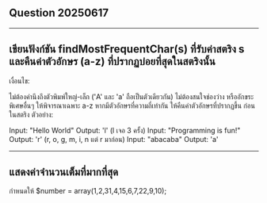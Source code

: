 ## Question 20250617

---

## เขียนฟังก์ชัน findMostFrequentChar(s) ที่รับค่าสตริง s และคืนค่าตัวอักษร (a-z) ที่ปรากฏบ่อยที่สุดในสตริงนั้น

เงื่อนไข:

ไม่ต้องคำนึงถึงตัวพิมพ์ใหญ่-เล็ก ('A' และ 'a' ถือเป็นตัวเดียวกัน)
ไม่ต้องสนใจช่องว่าง หรืออักขระพิเศษอื่นๆ ให้พิจารณาเฉพาะ a-z
หากมีตัวอักษรที่ความถี่เท่ากัน ให้คืนค่าตัวอักษรที่ปรากฏขึ้น ก่อน ในสตริง
ตัวอย่าง:

Input: "Hello World"
Output: 'l' (l เจอ 3 ครั้ง)
Input: "Programming is fun!"
Output: 'r' (r, o, g, m, i, n แต่ r มาก่อน)
Input: "abacaba"
Output: 'a'

---

## แสดงค่าจำนวนเต็มที่มากที่สุด

กำหนดให้ $number = array(1,2,31,4,15,6,7,22,9,10);
